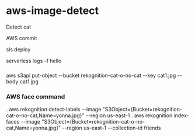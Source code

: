 # aws-image-detect
Detect cat 

AWS commit 

sls deploy 

serverless logs -f hello

###
aws s3api put-object --bucket rekognition-cat-o-no-cat --key cat1.jpg --body cat1.jpg 


###     AWS face command ####


 .  aws rekognition detect-labels --image "S3Object={Bucket=rekognition-cat-o-no-cat,Name=yonna.jpg}" --region us-east-1
 .  aws rekognition index-faces --image "S3Object={Bucket=rekognition-cat-o-no-cat,Name=yonna.jpg}" --region us-east-1 --collection-id         friends

